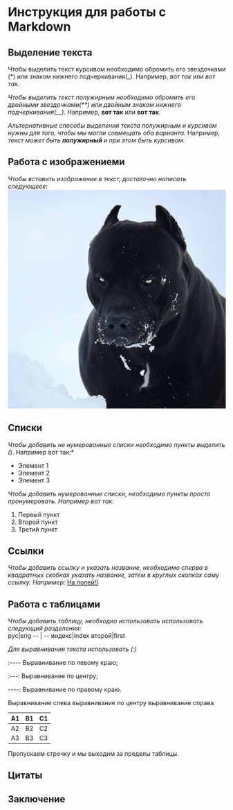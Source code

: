 #  Инструкция для работы с Markdown

## Выделение текста 

Чтобы выделить текст курсивом необходимо обромить его звездочками (*) или знаком нижнего подчеркивания(_). Например, *вот так* или _вот так_.

*Чтобы выделить текст полужирным необходимо обромить его двойными звездочками(**) или двойным знаком нижнего подчеркивания(__).* Например, **вот так** или __вот так__.

*Альтернативные способы выделения текста полужирным и курсивом нужны для того, чтобы мы могли совмещать оба варианта.* Например, _текст может быть **полужирный** и при этом быть курсивом_.

## Работа с изображениеми

*Чтобы вставить изображение в текст, достаточно написать следующеее:*![Это киборг!](cyborg.jpg)

## Списки

*Чтобы добавить не нумерованные списки необходимо пункты выделить (*). Например вот так:*
* Элемент 1
* Элемент 2
* Элемент 3

*Чтобы добавить нумерованные списки, необходимо пункты просто пронумеровать. Например вот так:*
1. Первый пункт
2. Второй пункт
3. Третий пункт 

## Ссылки

*Чтобы добавить ссылку и указать название, необходимо сперва в квадратных скобках указать название, затем в круглых скопках саму ссылку. Например:* [На попей!)](https://thedeepestsite.com/ru/?country_code=ru)

## Работа с таблицами 

*Чтобы добавить таблицу, необходио использовать использовать следующий разделения:*   
   рус|eng
   -- | --
индекс|index
второй|first

*Для выравнивания текста использовать (:)*

:---- Выравнивание по левому краю;

:---: Выравнивание по центру;

----: Выравнивание по правому краю.

Выравнивание слева	выравнивание по центру	выравнивание справа

A1	 | B1 |  C1
-----|----|----
A2   | B2 |  C2
A3	 | B3 |  C3

Пропускаем строчку и мы выходим за пределы таблицы.

##  Цитаты

## Заключение